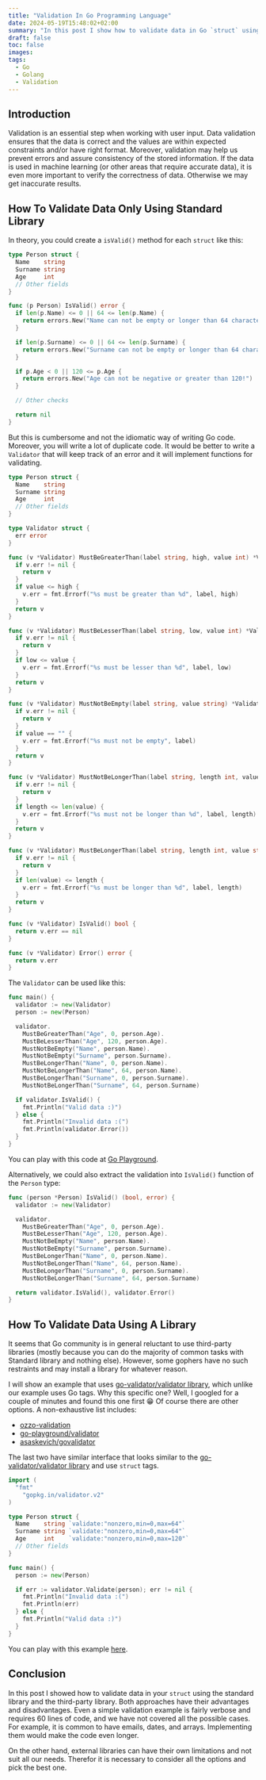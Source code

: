 ```yaml
---
title: "Validation In Go Programming Language"
date: 2024-05-19T15:48:02+02:00
summary: "In this post I show how to validate data in Go `struct` using two approaches: with the help of standard library only and with a third-party library."
draft: false
toc: false
images:
tags:
  - Go
  - Golang
  - Validation
---
```

## Introduction

Validation is an essential step when working with user input. Data validation ensures that the data is correct and the values are within expected constraints and/or have right format. Moreover, validation may help us prevent errors and assure consistency of the stored information. If the data is used in machine learning (or other areas that require accurate data), it is even more important to verify the correctness of data. Otherwise we may get inaccurate results.

## How To Validate Data Only Using Standard Library

In theory, you could create a `isValid()` method for each `struct` like this:

```go
type Person struct {
  Name    string
  Surname string
  Age     int
  // Other fields
}

func (p Person) IsValid() error {
  if len(p.Name) <= 0 || 64 <= len(p.Name) {
    return errors.New("Name can not be empty or longer than 64 characters!")
  }

  if len(p.Surname) <= 0 || 64 <= len(p.Surname) {
    return errors.New("Surname can not be empty or longer than 64 characters!")
  }

  if p.Age < 0 || 120 <= p.Age {
    return errors.New("Age can not be negative or greater than 120!")
  }

  // Other checks

  return nil
}
```

But this is cumbersome and not the idiomatic way of writing Go code. Moreover, you will write a lot of duplicate code. It would be better to write a `Validator` that will keep track of an error and it will implement functions for validating.

```go
type Person struct {
  Name    string
  Surname string
  Age     int
  // Other fields
}

type Validator struct {
  err error
}

func (v *Validator) MustBeGreaterThan(label string, high, value int) *Validator {
  if v.err != nil {
    return v
  }
  if value <= high {
    v.err = fmt.Errorf("%s must be greater than %d", label, high)
  }
  return v
}

func (v *Validator) MustBeLesserThan(label string, low, value int) *Validator {
  if v.err != nil {
    return v
  }
  if low <= value {
    v.err = fmt.Errorf("%s must be lesser than %d", label, low)
  }
  return v
}

func (v *Validator) MustNotBeEmpty(label string, value string) *Validator {
  if v.err != nil {
    return v
  }
  if value == "" {
    v.err = fmt.Errorf("%s must not be empty", label)
  }
  return v
}

func (v *Validator) MustNotBeLongerThan(label string, length int, value string) *Validator {
  if v.err != nil {
    return v
  }
  if length <= len(value) {
    v.err = fmt.Errorf("%s must not be longer than %d", label, length)
  }
  return v
}

func (v *Validator) MustBeLongerThan(label string, length int, value string) *Validator {
  if v.err != nil {
    return v
  }
  if len(value) <= length {
    v.err = fmt.Errorf("%s must be longer than %d", label, length)
  }
  return v
}

func (v *Validator) IsValid() bool {
  return v.err == nil
}

func (v *Validator) Error() error {
  return v.err
}
```

The `Validator` can be used like this:

```go
func main() {
  validator := new(Validator)
  person := new(Person)

  validator.
    MustBeGreaterThan("Age", 0, person.Age).
    MustBeLesserThan("Age", 120, person.Age).
    MustNotBeEmpty("Name", person.Name).
    MustNotBeEmpty("Surname", person.Surname).
    MustBeLongerThan("Name", 0, person.Name).
    MustNotBeLongerThan("Name", 64, person.Name).
    MustBeLongerThan("Surname", 0, person.Surname).
    MustNotBeLongerThan("Surname", 64, person.Surname)

  if validator.IsValid() {
    fmt.Println("Valid data :)")
  } else {
    fmt.Println("Invalid data :(")
    fmt.Println(validator.Error())
  }
}
```

You can play with this code at [Go Playground](https://go.dev/play/p/KQyXU7xqZmP).

Alternatively, we could also extract the validation into `IsValid()` function of the `Person` type:

```go
func (person *Person) IsValid() (bool, error) {
  validator := new(Validator)

  validator.
    MustBeGreaterThan("Age", 0, person.Age).
    MustBeLesserThan("Age", 120, person.Age).
    MustNotBeEmpty("Name", person.Name).
    MustNotBeEmpty("Surname", person.Surname).
    MustBeLongerThan("Name", 0, person.Name).
    MustNotBeLongerThan("Name", 64, person.Name).
    MustBeLongerThan("Surname", 0, person.Surname).
    MustNotBeLongerThan("Surname", 64, person.Surname)

  return validator.IsValid(), validator.Error()
}
```

## How To Validate Data Using A Library

It seems that Go community is in general reluctant to use third-party libraries (mostly because you can do the majority of common tasks with Standard library and nothing else). However, some gophers have no such restraints and may install a library for whatever reason.

I will show an example that uses [go-validator/validator library](https://github.com/go-validator/validator), which unlike our example uses Go tags. Why this specific one? Well, I googled for a couple of minutes and found this one first 😁 Of course there are other options. A non-exhaustive list includes:
- [ozzo-validation](https://go-ozzo.github.io/ozzo-validation/)
- [go-playground/validator](https://github.com/go-playground/validator)
- [asaskevich/govalidator](https://github.com/asaskevich/govalidator)

The last two have similar interface that looks similar to the [go-validator/validator library](https://github.com/go-validator/validator) and use `struct` tags.

```go
import (
  "fmt"
	"gopkg.in/validator.v2"
)

type Person struct {
  Name    string `validate:"nonzero,min=0,max=64"`
  Surname string `validate:"nonzero,min=0,max=64"`
  Age     int    `validate:"nonzero,min=0,max=120"`
  // Other fields
}

func main() {
  person := new(Person)

  if err := validator.Validate(person); err != nil {
    fmt.Println("Invalid data :(")
    fmt.Println(err)
  } else {
    fmt.Println("Valid data :)")
  }
}
```

You can play with this example [here](https://go.dev/play/p/SLtVV_zMF8U).

## Conclusion

In this post I showed how to validate data in your `struct` using the standard library and the third-party library. Both approaches have their advantages and disadvantages. Even a simple validation example is fairly verbose and requires 60 lines of code, and we have not covered all the possible cases. For example, it is common to have emails, dates, and arrays. Implementing them would make the code even longer.

On the other hand, external libraries can have their own limitations and not suit all our needs. Therefor it is necessary to consider all the options and pick the best one.
